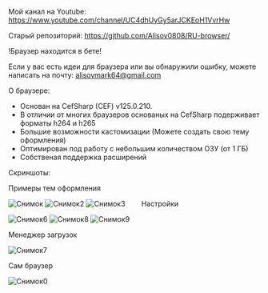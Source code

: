 Мой канал на Youtube: https://www.youtube.com/channel/UC4dhUyGy5arJCKEoH1VvrHw

Старый репозиторий: https://github.com/Alisov0808/RU-browser/




!Браузер находится в бете!

Если у вас есть идеи для браузера или вы обнаружили ошибку, можете написать на почту: alisovmark64@gmail.com

О браузере:
* Основан на CefSharp (CEF) v125.0.210.
* В отличии от многих браузеров основаных на CefSharp подерживает форматы h264 и h265
* Большие возможности кастомизации (Можете создать свою тему оформления)
* Оптимирован под работу с небольшим количеством ОЗУ (от 1 ГБ)
* Собственая поддержка расширений



Скриншоты:

Примеры тем оформления

![Снимок](https://github.com/user-attachments/assets/ea2cfd13-bfc1-41ac-b52f-4abfcf432bf9)
![Снимок2](https://github.com/user-attachments/assets/b917b517-1c71-41db-86a1-4abaaa34325e)
![Снимок3](https://github.com/user-attachments/assets/81f28db8-bf6a-4bab-a9ee-c966a002a4f3)
⠀
⠀
Настройки

![Снимок6](https://github.com/user-attachments/assets/5b9f340f-70eb-4c99-95c3-4a410aabbc96)
![Снимок8](https://github.com/user-attachments/assets/b8c1c46f-1e8e-4c56-94a5-c5c5d72fac97)
![Снимок9](https://github.com/user-attachments/assets/81c9d8ab-20ca-441b-8c2f-b63e2c3e89be)
⠀

Менеджер загрузок

![Снимок7](https://github.com/user-attachments/assets/da31122d-ef0c-4e47-84cf-dda252163737)


Сам браузер

![Снимок0](https://github.com/user-attachments/assets/de59d98d-f212-4142-9b68-ab1edfa601dd)





